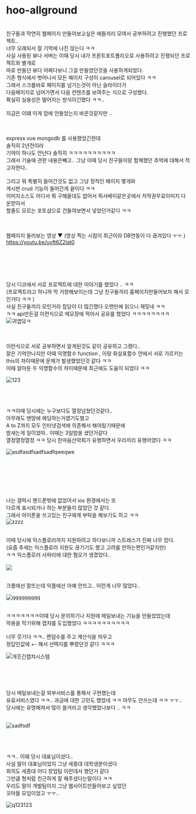 # hoo-allground
<br>
친구들과 막연히 웹페이지 만들어보고싶은 애들끼리 모여서 공부하려고 진행했던 프로젝트..<br>
너무 오래되서 잘 기억에 나진 않는다 ㅋㅋ <br>
사실 사용된 뷰나 서버는 이때 당시 내가 프론트포트폴리오로 사용하려고 진행되던 프로젝트와 별개로<br>
따로 만들던 뷰다 어쩌다보니 그걸 만들었던것을 사용하게되었다.<br>
기존 형식에서 벗어나서 모든 페이지 구성이 carousel로 되어있다 ㅋㅋ <br>
그래서 스크롤바로 페이지를 넘기는것이 아닌 슬라이더가 <br>
다음페이지로 넘어가면서 다음 컨텐츠를 보여주는 식으로 구성했다. <br>
확실히 실용성은 떨어지는 방식이긴했다 ㅋㅋ..
 <br> <br>
 지금은 이떄 이게 맘에 안들었는지 바꾼것같지만 .. <br>

<br><br>
 express vue mongodb 를 사용했었긴한데 <br>
 솔직히 2년전이라 <br>
기억이 하나도 안난다 솔직히 ㅋㅋㅋㅋㅋㅋㅋㅋㅋㅋ <br>
그래서 기술에 관한 내용은빼고.. 그냥 이때 당시 친구들이랑 함께했던 추억에 대해서 적고자한다..<br>
<br>
그리고 뭐 특별히 들어간것도 없고 그냥 정적인 페이지 몇개와<br>
게시판 crud 기능이 들어간게 끝이다 ㅋㅋ <br>
이미지소스도 어디서 뭐 구해올대도 없어서 픽사베이같은곳에서 저작권무료이미지 다운받아서<br>
할줄도 모르는 포토샵으로 건들여보면서 넣었던거같다 ㅋㅋ <br>

<br><br>
웹페이지 둘러보는 영상 ▼ (영상 찍는 시점이 최근이라 DB연동이 다 끊겨있다 ㅜㅜ.)
<br>
https://youtu.be/uyft6Z2Iat0

<br><br><br><br>

당시 디코에서 서로 프로젝트에 대한 이야기를 했었다 .. ㅋㅋ <br>
(프로젝트라고 하니까 막 거창해보이는데 그냥 친구들끼리 홈페이지만들어보자 해서 모인거다 ㅋㅋ )<br>
사실 친구들끼리 모인거라 잡담이 더 많긴했다 오랜만에 읽으니 재밋네 ㅋㅋ <br>
ㅋㅋ api만든걸 이런식으로 메모장에 적어서 공유를 했었다 ㅋㅋㅋㅋㅋㅋㅋㅋ 
<br>
![귀엽닼ㅋ](https://github.com/parkjunhoo/hoo-allground/assets/56852562/9134e351-6b13-41e2-b0a5-147e9a17904c)

<br><br>
이런식으로 서로 공부하면서 알게된것도 같이 공유하고 그랬다..<br>
잘은 기억안나지만 이때 익명함수 function , 이랑 화살표함수 안에서 서로 가르키는<br>
this의 차이때문에 문제가 발생했었던것 같다 ㅋㅋ <br>
이때 알아둔 두 익명함수의 차이때문에 최근에도 도움이 되었다 ㅋㅋ 
<br>

![123](https://github.com/parkjunhoo/hoo-allground/assets/56852562/241813e1-a7f4-4bc6-8f3e-a2196f7596ac)




<br><br><br>
ㅋㅋ이때 당시에는 누구보다도 열정넘쳤던것같다..<br>
아무래도 맨땅에 헤딩하는거였기도했고 <br>
A to Z까지 모두 인터넷검색에 의존해서 해야됬기때문에 <br>
밤새는게 일이었따.. 이때는 3일밤을 샜던거같다 <br>
열정열정열정 ㅋㅋ 당시 한마음산악회가 유행하면서 우리끼리 유행어였다 ㅋㅋ <br>

![asdfasdfsadfsadfqweqwe](https://github.com/parkjunhoo/hoo-allground/assets/56852562/f99bfa01-bace-49f2-8da2-e09d54e10e65)

<br><br><br>

<br><br> 나는 갤럭시 핸드폰밖에 없었어서 ios 환경에서는 또 <br>
다르게 표시되거나 하는 부분들이 많았던 것 같다. <br>
그래서 아이폰을 쓰고있는 친구에게 부탁을 해보기도 하고 ㅋㅋ<br>
![zzzz](https://github.com/parkjunhoo/hoo-allground/assets/56852562/09768205-4eca-4666-b32d-9578c7e59fe2)

<br>
이때 당시에 익스플로러까지 지원하려고 하다보니까 스트레스가 진짜 너무 컸다.<br>
(요즘 추세는 익스플로러 지원도 끊기기도 했고 고려를 안하는편인거같지만)<br>
ㅋㅋ 익스플로러 사파리에 대한 혐오가 생겼었다.. <br>
<br>
<img src="https://github.com/parkjunhoo/hoo-allground/assets/56852562/5af6c8fb-c6ee-4845-8ce3-3a6c15a06faf" />
<br><br>

크롬에선 잘뜨는데 익플에선 아예 안뜨고..  이런게 너무 많았다..
<br>

![qqqqqqqqq](https://github.com/parkjunhoo/hoo-allground/assets/56852562/cad802d5-2acc-46f4-877c-a0e5b487d33c)

<br>
ㅋㅋㅋㅋㅋㅋㅋ이때 당시 문의하기나 지원에 메일보내는 기능을 만들었었는데 <br>
악용을 막기위해 캡챠를 도입했었다 ㅋㅋㅋㅋㅋㅋㅋㅋㅋㅋ<br><br>
너무 웃기다 ㅋㅋ.. 랜덤수를 주고 계산식을 띄우고 <br>
정답인값에 +- 해서 선택지를 뿌렸던것 같다 ㅋㅋㅋ <br>


![개웃긴캡챠시스템](https://github.com/parkjunhoo/hoo-allground/assets/56852562/f386c1fc-7b05-44d7-86a7-9c5cf4d1ae86)


<br><br><br>

당시 메일보내는걸 외부서비스를 통해서 구현했는데 <br>
유료서비스였다 ㅋㅋ.. 과금에 대한 고민도 했었네 ㅋㅋ 아무도 안쓰는데 ㅋㅋ ㅜㅜ..<br>
당시에는 유명해져서 많이 쓸거라고 생각했었나보다 .. ㅋㅋ<br>
<br>

![sadfsdf](https://github.com/parkjunhoo/hoo-allground/assets/56852562/0a00ab2c-bf79-401f-9a75-067f3d33aced)


<br><br><br>
ㅋㅋ.. 이떄 당시 대표님이셨다.. <br>
사실 말이 대표님이었지 그냥 세종대 대학생분이셨다<br>
회의도 세종대 어디 창업팀 이런데서 했던거 같다 <br>
그만큼 형처럼 친근하게 잘 해주셨다는말이다 ㅋㅋ <br>
우리도 말이 개발팀이지 그냥 웹사이트만들어보고 싶었던 <br>
꼬마들 모임이었고 ㅜㅜ.. <br>

![q123123](https://github.com/parkjunhoo/hoo-allground/assets/56852562/af031f21-8ee2-4bcf-be42-fb9ab7e0855f)


<br><br><br>
